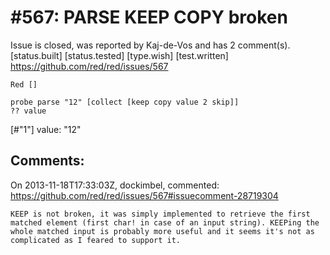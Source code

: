 
#567: PARSE KEEP COPY broken
================================================================================
Issue is closed, was reported by Kaj-de-Vos and has 2 comment(s).
[status.built] [status.tested] [type.wish] [test.written]
<https://github.com/red/red/issues/567>

```
Red []

probe parse "12" [collect [keep copy value 2 skip]]
?? value
```

[#"1"]
value: "12"



Comments:
--------------------------------------------------------------------------------

On 2013-11-18T17:33:03Z, dockimbel, commented:
<https://github.com/red/red/issues/567#issuecomment-28719304>

    KEEP is not broken, it was simply implemented to retrieve the first matched element (first char! in case of an input string). KEEPing the whole matched input is probably more useful and it seems it's not as complicated as I feared to support it.

